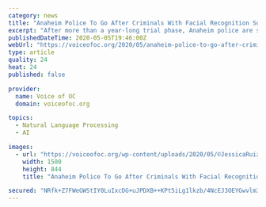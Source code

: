 ```yaml
---
category: news
title: "Anaheim Police To Go After Criminals With Facial Recognition Software"
excerpt: "After more than a year-long trial phase, Anaheim police are set to get an annual subscription to a facial recognition software that compares images of unknown individuals suspected of crimes against known offender databases consisting of booking mugshots of those arrested and booked for criminal offenses."
publishedDateTime: 2020-05-05T19:46:00Z
webUrl: "https://voiceofoc.org/2020/05/anaheim-police-to-go-after-criminals-with-facial-recognition-software/"
type: article
quality: 24
heat: 24
published: false

provider:
  name: Voice of OC
  domain: voiceofoc.org

topics:
  - Natural Language Processing
  - AI

images:
  - url: "https://voiceofoc.org/wp-content/uploads/2020/05/©JessicaRuiz_2019_Anaheim-6EDIT.jpg"
    width: 1500
    height: 844
    title: "Anaheim Police To Go After Criminals With Facial Recognition Software"

secured: "NRfk+Z7FWeGWStIY0LuIxcDG+uJPDXB++KPt5iLg1lkzb/4NcEJ3OEYGwvlm3HeP8lvPs6MghFlpIyqzd7k67Tbc41fmkhQLJ9IxugyQd235pboaof6NX6iR5GmLqU73x07kf7/7UApgMNNazWQhTPDnAKkeXfpr0dJqxJgHFoH9qTQsI0vcnewnxLotEbPVequgAHWRyqaWXJwn40czBXa8iePqAALJrnvaL1Yzx6XYla2dSeZ20bsYPkFRbKGRt5FYPGcbKa/Id02nqqdqon12ltcXuakvkkNAgIHqps6aC0creSqs4jVzU9PYq05wTPLQAED80nUG6h23Z7BN6hzsEwBshzByCa8uRM3MK/fqZi5qV5e4pcTuP11fNws2nicog7y9YxHt5DPJXJwPjTqt5Iu6laodZds/le4PreHL4/W/sAM2VaOMjeaEAewJQnUrd6Nmp4tLIu7IdyoYDUhonh23hMBMSxBSNg3ozZ0=;sEczb/62hHmBHOt7NskiBw=="
---
```


